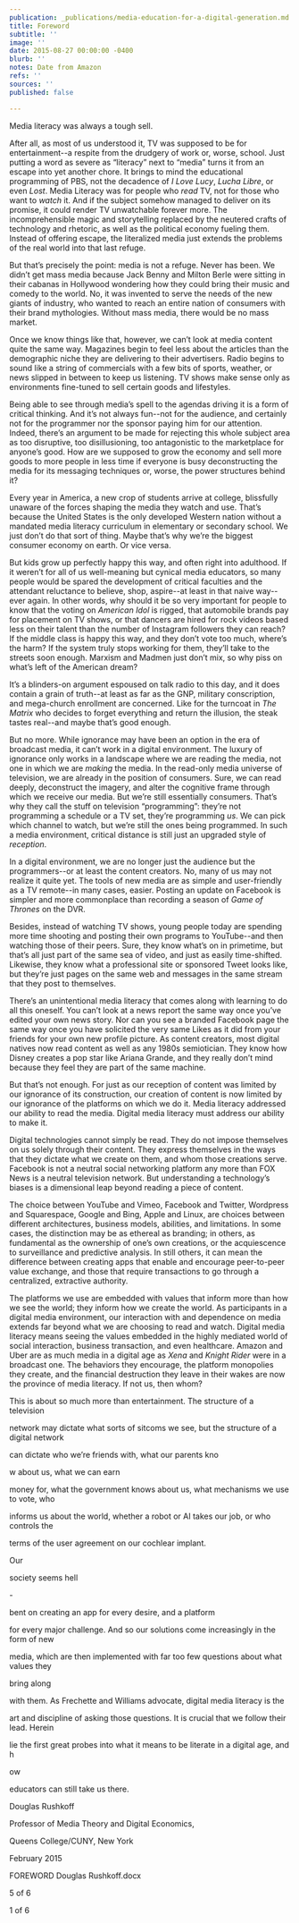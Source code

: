 ```yaml
---
publication: _publications/media-education-for-a-digital-generation.md
title: Foreword
subtitle: ''
image: ''
date: 2015-08-27 00:00:00 -0400
blurb: ''
notes: Date from Amazon
refs: ''
sources: ''
published: false

---
```

Media literacy was always a tough sell.

After all, as most of us understood it, TV was supposed to be for entertainment--a respite from the drudgery of work or, worse, school. Just putting a word as severe as “literacy” next to “media” turns it from an escape into yet another chore. It brings to mind the educational programming of PBS, not the decadence of _I Love Lucy_, _Lucha Libre_, or even _Lost_. Media Literacy was for people who _read_ TV, not for those who want to _watch_ it. And if the subject somehow managed to deliver on its promise, it could render TV unwatchable forever more. The incomprehensible magic and storytelling replaced by the neutered crafts of technology and rhetoric, as well as the political economy fueling them. Instead of offering escape, the literalized media just extends the problems of the real world into that last refuge.

But that’s precisely the point: media is not a refuge. Never has been. We didn’t get mass media because Jack Benny and Milton Berle were sitting in their cabanas in Hollywood wondering how they could bring their music and comedy to the world. No, it was invented to serve the needs of the new giants of industry, who wanted to reach an entire nation of consumers with their brand mythologies. Without mass media, there would be no mass market.

Once we know things like that, however, we can’t look at media content quite the same way. Magazines begin to feel less about the articles than the demographic niche they are delivering to their advertisers. Radio begins to sound like a string of commercials with a few bits of sports, weather, or news slipped in between to keep us listening. TV shows make sense only as environments fine-tuned to sell certain goods and lifestyles.

Being able to see through media’s spell to the agendas driving it is a form of critical thinking. And it’s not always fun--not for the audience, and certainly not for the programmer nor the sponsor paying him for our attention. Indeed, there’s an argument to be made for rejecting this whole subject area as too disruptive, too disillusioning, too antagonistic to the marketplace for anyone’s good. How are we supposed to grow the economy and sell more goods to more people in less time if everyone is busy deconstructing the media for its messaging techniques or, worse, the power structures behind it?

Every year in America, a new crop of students arrive at college, blissfully unaware of the forces shaping the media they watch and use. That’s because the United States is the only developed Western nation without a mandated media literacy curriculum in elementary or secondary school. We just don’t do that sort of thing. Maybe that’s why we’re the biggest consumer economy on earth. Or vice versa.

But kids grow up perfectly happy this way, and often right into adulthood. If it weren’t for all of us well-meaning but cynical media educators, so many people would be spared the development of critical faculties and the attendant reluctance to believe, shop, aspire--at least in that naive way--ever again. In other words, why should it be so very important for people to know that the voting on _American Idol_ is rigged, that automobile brands pay for placement on TV shows, or that dancers are hired for rock videos based less on their talent than the number of Instagram followers they can reach? If the middle class is happy this way, and they don’t vote too much, where’s the harm? If the system truly stops working for them, they’ll take to the streets soon enough. Marxism and Madmen just don’t mix, so why piss on what’s left of the American dream?

It’s a blinders-on argument espoused on talk radio to this day, and it does contain a grain of truth--at least as far as the GNP, military conscription, and mega-church enrollment are concerned. Like for the turncoat in _The Matrix_ who decides to forget everything and return the illusion, the steak tastes real--and maybe that’s good enough.

But no more. While ignorance may have been an option in the era of broadcast media, it can’t work in a digital environment. The luxury of ignorance only works in a landscape where we are reading the media, not one in which we are _making_ the media. In the read-only media universe of television, we are already in the position of consumers. Sure, we can read deeply, deconstruct the imagery, and alter the cognitive frame through which we receive our media. But we’re still essentially consumers. That’s why they call the stuff on television “programming”: they’re not programming a schedule or a TV set, they’re programming _us_. We can pick which channel to watch, but we’re still the ones being programmed. In such a media environment, critical distance is still just an upgraded style of _reception_.

In a digital environment, we are no longer just the audience but the programmers--or at least the content creators. No, many of us may not realize it quite yet. The tools of new media are as simple and user-friendly as a TV remote--in many cases, easier. Posting an update on Facebook is simpler and more commonplace than recording a season of _Game of Thrones_ on the DVR.

Besides, instead of watching TV shows, young people today are spending more time shooting and posting their own programs to YouTube--and then watching those of their peers. Sure, they know what’s on in primetime, but that’s all just part of the same sea of video, and just as easily time-shifted. Likewise, they know what a professional site or sponsored Tweet looks like, but they’re just pages on the same web and messages in the same stream that they post to themselves.

There’s an unintentional media literacy that comes along with learning to do all this oneself. You can’t look at a news report the same way once you’ve edited your own news story. Nor can you see a branded Facebook page the same way once you have solicited the very same Likes as it did from your friends for your own new profile picture. As content creators, most digital natives now read content as well as any 1980s semiotician. They know how Disney creates a pop star like Ariana Grande, and they really don’t mind because they feel they are part of the same machine.

But that’s not enough. For just as our reception of content was limited by our ignorance of its construction, our creation of content is now limited by our ignorance of the platforms on which we do it. Media literacy addressed our ability to read the media. Digital media literacy must address our ability to make it.

Digital technologies cannot simply be read. They do not impose themselves on us solely through their content. They express themselves in the ways that they dictate what we create on them, and whom those creations serve. Facebook is not a neutral social networking platform any more than FOX News is a neutral television network. But understanding a technology’s biases is a dimensional leap beyond reading a piece of content.

The choice between YouTube and Vimeo, Facebook and Twitter, Wordpress and Squarespace, Google and Bing, Apple and Linux, are choices between different architectures, business models, abilities, and limitations. In some cases, the distinction may be as ethereal as branding; in others, as fundamental as the ownership of one’s own creations, or the acquiescence to surveillance and predictive analysis. In still others, it can mean the difference between creating apps that enable and encourage peer-to-peer value exchange, and those that require transactions to go through a centralized, extractive authority.

The platforms we use are embedded with values that inform more than how we see the world; they inform how we create the world. As participants in a digital media environment, our interaction with and dependence on media extends far beyond what we are choosing to read and watch. Digital media literacy means seeing the values embedded in the highly mediated world of social interaction, business transaction, and even healthcare. Amazon and Uber are as much media in a digital age as _Xena_ and _Knight Rider_ were in a broadcast one. The behaviors they encourage, the platform monopolies they create, and the financial destruction they leave in their wakes are now the province of media literacy. If not us, then whom?

This is about so much more than entertainment. The structure of a television

network may dictate what sorts of sitcoms we see, but the structure of a digital network

can dictate who we’re friends with, what our parents kno

w about us, what we can earn

money for, what the government knows about us, what mechanisms we use to vote, who

informs us about the world, whether a robot or AI takes our job, or who controls the

terms of the user agreement on our cochlear implant.

Our

society seems hell

\-

bent on creating an app for every desire, and a platform

for every major challenge. And so our solutions come increasingly in the form of new

media, which are then implemented with far too few questions about what values they

bring along

with them. As Frechette and Williams advocate, digital media literacy is the

art and discipline of asking those questions. It is crucial that we follow their lead. Herein

lie the first great probes into what it means to be literate in a digital age, and h

ow

educators can still take us there.

Douglas Rushkoff

Professor of Media Theory and Digital Economics,

Queens College/CUNY, New York

February 2015

FOREWORD Douglas Rushkoff.docx

5 of 6

1 of 6